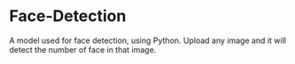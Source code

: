 # Face-Detection

A model used for face detection, using Python.
Upload any image and it will detect the number of face in that image. 

